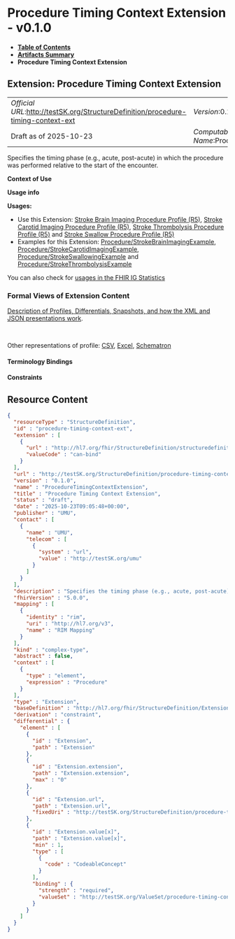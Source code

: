 # Procedure Timing Context Extension - v0.1.0

* [**Table of Contents**](toc.md)
* [**Artifacts Summary**](artifacts.md)
* **Procedure Timing Context Extension**

## Extension: Procedure Timing Context Extension 

| | |
| :--- | :--- |
| *Official URL*:http://testSK.org/StructureDefinition/procedure-timing-context-ext | *Version*:0.1.0 |
| Draft as of 2025-10-23 | *Computable Name*:ProcedureTimingContextExtension |

Specifies the timing phase (e.g., acute, post-acute) in which the procedure was performed relative to the start of the encounter.

**Context of Use**

**Usage info**

**Usages:**

* Use this Extension: [Stroke Brain Imaging Procedure Profile (R5)](StructureDefinition-stroke-brain-imaging-procedure-profile.md), [Stroke Carotid Imaging Procedure Profile (R5)](StructureDefinition-stroke-carotid-imaging-procedure-profile.md), [Stroke Thrombolysis Procedure Profile (R5)](StructureDefinition-stroke-mechanical-procedure-profile.md) and [Stroke Swallow Procedure Profile (R5)](StructureDefinition-stroke-swallow-procedure-profile.md)
* Examples for this Extension: [Procedure/StrokeBrainImagingExample](Procedure-StrokeBrainImagingExample.md), [Procedure/StrokeCarotidImagingExample](Procedure-StrokeCarotidImagingExample.md), [Procedure/StrokeSwallowingExample](Procedure-StrokeSwallowingExample.md) and [Procedure/StrokeThrombolysisExample](Procedure-StrokeThrombolysisExample.md)

You can also check for [usages in the FHIR IG Statistics](https://packages2.fhir.org/xig/SKtestIG|current/StructureDefinition/procedure-timing-context-ext)

### Formal Views of Extension Content

 [Description of Profiles, Differentials, Snapshots, and how the XML and JSON presentations work](http://build.fhir.org/ig/FHIR/ig-guidance/readingIgs.html#structure-definitions). 

 

Other representations of profile: [CSV](StructureDefinition-procedure-timing-context-ext.csv), [Excel](StructureDefinition-procedure-timing-context-ext.xlsx), [Schematron](StructureDefinition-procedure-timing-context-ext.sch) 

#### Terminology Bindings

#### Constraints



## Resource Content

```json
{
  "resourceType" : "StructureDefinition",
  "id" : "procedure-timing-context-ext",
  "extension" : [
    {
      "url" : "http://hl7.org/fhir/StructureDefinition/structuredefinition-type-characteristics",
      "valueCode" : "can-bind"
    }
  ],
  "url" : "http://testSK.org/StructureDefinition/procedure-timing-context-ext",
  "version" : "0.1.0",
  "name" : "ProcedureTimingContextExtension",
  "title" : "Procedure Timing Context Extension",
  "status" : "draft",
  "date" : "2025-10-23T09:05:48+00:00",
  "publisher" : "UMU",
  "contact" : [
    {
      "name" : "UMU",
      "telecom" : [
        {
          "system" : "url",
          "value" : "http://testSK.org/umu"
        }
      ]
    }
  ],
  "description" : "Specifies the timing phase (e.g., acute, post-acute) in which the procedure was performed relative to the start of the encounter.",
  "fhirVersion" : "5.0.0",
  "mapping" : [
    {
      "identity" : "rim",
      "uri" : "http://hl7.org/v3",
      "name" : "RIM Mapping"
    }
  ],
  "kind" : "complex-type",
  "abstract" : false,
  "context" : [
    {
      "type" : "element",
      "expression" : "Procedure"
    }
  ],
  "type" : "Extension",
  "baseDefinition" : "http://hl7.org/fhir/StructureDefinition/Extension",
  "derivation" : "constraint",
  "differential" : {
    "element" : [
      {
        "id" : "Extension",
        "path" : "Extension"
      },
      {
        "id" : "Extension.extension",
        "path" : "Extension.extension",
        "max" : "0"
      },
      {
        "id" : "Extension.url",
        "path" : "Extension.url",
        "fixedUri" : "http://testSK.org/StructureDefinition/procedure-timing-context-ext"
      },
      {
        "id" : "Extension.value[x]",
        "path" : "Extension.value[x]",
        "min" : 1,
        "type" : [
          {
            "code" : "CodeableConcept"
          }
        ],
        "binding" : {
          "strength" : "required",
          "valueSet" : "http://testSK.org/ValueSet/procedure-timing-context-vs"
        }
      }
    ]
  }
}

```
